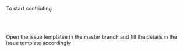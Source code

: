 To start contriuting </br>

</br>
</br>


Open the issue templatee in the master branch and fill the details in the issue template accordingly</br>

